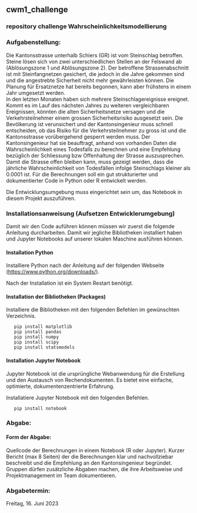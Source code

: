 ## cwm1_challenge
### repository challenge Wahrscheinlichkeitsmodellierung

### Aufgabenstellung: 
Die Kantonsstrasse unterhalb Schiers (GR) ist vom Steinschlag betroffen. Steine lösen sich von zwei unterschiedlichen Stellen an der Felswand ab (Ablösungszone 1 und Ablösungszone 2). Der betroffene Strassenabschnitt ist mit Steinfangnetzen gesichert, die jedoch in die Jahre gekommen sind und die angestrebte Sicherheit nicht mehr gewährleisten können. Die Planung für Ersatznetze hat bereits begonnen, kann aber frühstens in einem Jahr umgesetzt werden. \
In den letzten Monaten haben sich mehrere Steinschlagereignisse ereignet. Kommt es im Lauf des nächsten Jahres zu weiteren vergleichbaren Ereignissen, könnten die alten Sicherheitsnetze versagen und die Verkehrsteilnehmer einem grossen Sicherheitsrisiko ausgesetzt sein. Die Bevölkerung ist verunsichert und der Kantonsingenieur muss schnell entscheiden, ob das Risiko für die Verkehrsteilnehmer zu gross ist und die Kantonsstrasse vorübergehend gesperrt werden muss. Der Kantonsingenieur hat sie beauftragt, anhand von vorhanden Daten die Wahrscheinlichkeit eines Todesfalls zu berechnen und eine Empfehlung bezüglich der Schliessung bzw Offenhaltung der Strasse auszusprechen.
Damit die Strasse offen bleiben kann, muss gezeigt werden, dass die jährliche Wahrscheinlichkeit von Todesfällen infolge Steinschlags kleiner als 0.0001 ist. Für die Berechnungen soll ein gut strukturierter und dokumentierter Code in Python oder R entwickelt werden.

Die Entwicklungsumgebung muss eingerichtet sein um, das Notebook in diesem Projekt auszuführen.

### Installationsanweisung (Aufsetzen Entwicklerumgebung)

Damit wir den Code auführen können müssen wir zuerst die folgende Anleitung durcharbeiten. Damit wir jegliche Bibliotheken
installiert haben und Jupyter Notebooks auf unserer lokalen Maschine ausführen können.

#### Installation Python
Installiere Python nach der Anleitung auf der folgenden Webseite (https://www.python.org/downloads/).

Nach der Installation ist ein System Restart benötigt.

#### Installation der Bibliotheken (Packages)
Installiere die Bibliotheken mit den folgenden Befehlen im gewünschten Verzeichnis.
``` 
   pip install matplotlib 
   pip install pandas 
   pip install numpy 
   pip install scipy 
   pip install statsmodels
```

#### Installation Jupyter Notebook
Jupyter Notebook ist die ursprüngliche Webanwendung für die Erstellung und den Austausch von Rechendokumenten. Es bietet eine einfache, optimierte, dokumentenzentrierte Erfahrung.

Installatiere Jupyter Notebook mit den folgenden Befehlen.
```
   pip install notebook
```


### Abgabe:
#### Form der Abgabe: 
Quellcode der Berechnungen in einem Notebook (R oder Jupyter).
Kurzer Bericht (max 8 Seiten) der die Berechnungen klar und nachvollziebar beschreibt und die Empfehlung an den Kantonsingenieur begründet.
Gruppen dürfen zusätzliche Abgaben machen, die ihre Arbeitsweise und Projektmanagement im Team dokumentieren.

### Abgabetermin: 
Freitag, 16. Juni 2023



